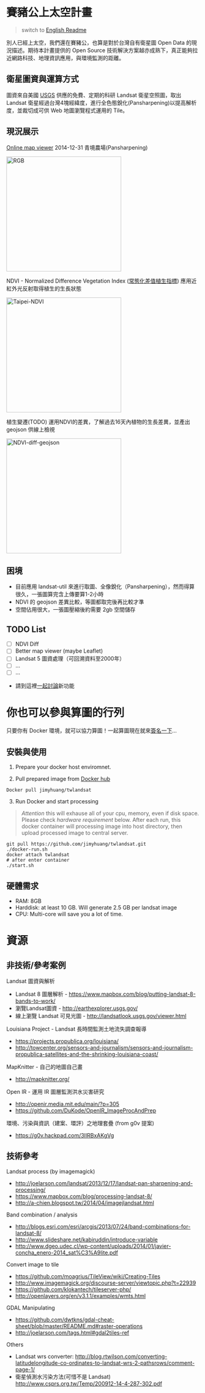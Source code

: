 **賽豬公上太空計畫**
====================
  > switch to [English Readme](https://github.com/jimyhuang/twlandsat/blob/master/README.zh_TW.md)

別人已經上太空，我們還在賽豬公，也算是對於台灣自有衛星圖 Open Data 的現況描述。期待本計畫提供的 Open Source 技術解決方案越亦成熟下，真正能夠拉近網路科技、地理資訊應用，與環境監測的距離。

衛星圖資與運算方式
------------------
圖資來自美國 [USGS](http://earthexplorer.usgs.gov) 供應的免費、定期的科研 Landsat 衛星空照圖，取出 Landsat 衛星經過台灣4塊經緯度，進行全色態銳化(Pansharpening)以提高解析度，並裁切成可供 Web 地圖瀏覽程式運用的 Tile。

現況展示
--------
[Online map viewer](http://twlandsat.jimmyhub.net)
  2014-12-31 青境農場(Pansharpening)
  
  <img src="https://farm9.staticflickr.com/8659/16335256707_bb9aa4f666_o.png" width="300" alt="RGB">

NDVI - Normalized Difference Vegetation Index ([常態化差值植生指標](http://zh.wikipedia.org/wiki/%E5%B8%B8%E6%85%8B%E5%8C%96%E5%B7%AE%E5%80%BC%E6%A4%8D%E7%94%9F%E6%8C%87%E6%A8%99))
  應用近紅外光反射取得植生的生長狀態
  
  <img src="https://farm9.staticflickr.com/8620/16332528928_1221c120d0_o.png" width="300px" alt="Taipei-NDVI" />

植生變遷(TODO)
  運用NDVI的差異，了解過去16天內植物的生長差異，並產出 geojson 供線上檢視
  
  <img src="https://farm9.staticflickr.com/8652/16334142509_f5989b377d_o.png" width="300px" alt="NDVI-diff-geojson" />

困境
----------
  - 目前應用 landsat-util 來進行取圖、全像銳化（Pansharpening），然而得算很久，一張圖算完含上傳要算1-2小時
  - NDVI 的 geojson 差異比較，等圖都取完後再比較才準
  - 空間佔用很大，一張圖壓縮後約需要 2gb 空間儲存

TODO List
---------

  - [ ] NDVI Diff
  - [ ] Better map viewer (maybe Leaflet)
  - [ ] Landsat 5 圖資處理（可回溯資料至2000年）
  - [ ] ...
  - [ ] ... 
  - 請到這裡[一起討論](https://g0v.hackpad.com/oZjrZwHKc8r)新功能


**你也可以參與算圖的行列**
==========================
只要你有 Docker 環境，就可以協力算圖！一起算圖現在就來[簽名一下](https://g0v.hackpad.com/oZjrZwHKc8r)...

安裝與使用
----------

1. Prepare your docker host enviromnet.

2. Pull prepared image from [Docker hub](https://registry.hub.docker.com/u/jimyhuang/twlandsat/)
  ```
  Docker pull jimyhuang/twlandsat
  ```

3. Run Docker and start processing

  > *Attention* this will exhause all of your cpu, memory, even if disk space. Please check *hardware requirement* below.
After each run, this docker container will processing image into host directory, then upload processed image to central server.

  ```
  git pull https://github.com/jimyhuang/twlandsat.git
  ./docker-run.sh
  docker attach twlandsat
  # after enter container
  ./start.sh
  ```

硬體需求
--------------------
- RAM: 8GB
- Harddisk: at least 10 GB. Will generate 2.5 GB per landsat image
- CPU: Multi-core will save you a lot of time.


資源
====

非技術/參考案例
-----------------

Landsat 圖資與解析
  - Landsat 8 圖層解析 - https://www.mapbox.com/blog/putting-landsat-8-bands-to-work/
  - 瀏覽Landsat圖資 - http://earthexplorer.usgs.gov/
  - 線上瀏覽 Landsat 可見光圖 - http://landsatlook.usgs.gov/viewer.html

Louisiana Project - Landsat 長時間監測土地流失調查報導
  - https://projects.propublica.org/louisiana/
  - http://towcenter.org/sensors-and-journalism/sensors-and-journalism-propublica-satellites-and-the-shrinking-louisiana-coast/

MapKnitter - 自己的地圖自己畫
  - http://mapknitter.org/

Open IR - 運用 IR 圖層監測洪水災害研究
  - http://openir.media.mit.edu/main/?p=305
  - https://github.com/DuKode/OpenIR_ImageProcAndPrep

環境、污染與資訊（建案、環評）之地理套疊 (from g0v 提案)
  - https://g0v.hackpad.com/3IlRBxAKgVg

技術參考
--------

Landsat process (by imagemagick)
  - http://joelarson.com/landsat/2013/12/17/landsat-pan-sharpening-and-processing/
  - https://www.mapbox.com/blog/processing-landsat-8/
  - http://a-chien.blogspot.tw/2014/04/imagejlandsat.html

Band combination / analysis
  - http://blogs.esri.com/esri/arcgis/2013/07/24/band-combinations-for-landsat-8/
  - http://www.slideshare.net/kabiruddin/introduce-variable
  - http://www.dgeo.udec.cl/wp-content/uploads/2014/01/javier-concha_enero-2014_sat%C3%A9lite.pdf

Convert image to tile
  - https://github.com/moagrius/TileView/wiki/Creating-Tiles
  - http://www.imagemagick.org/discourse-server/viewtopic.php?t=22939
  - https://github.com/klokantech/tileserver-php/
  - http://openlayers.org/en/v3.1.1/examples/wmts.html

GDAL Manipulating
  - https://github.com/dwtkns/gdal-cheat-sheet/blob/master/README.md#raster-operations
  - http://joelarson.com/tags.html#gdal2tiles-ref

Others
  - Landsat wrs converter: http://blog.rtwilson.com/converting-latitudelongitude-co-ordinates-to-landsat-wrs-2-pathsrows/comment-page-1/
  - 衛星偵測水污染方法(可惜不是 Landsat) http://www.csprs.org.tw/Temp/200912-14-4-287-302.pdf

